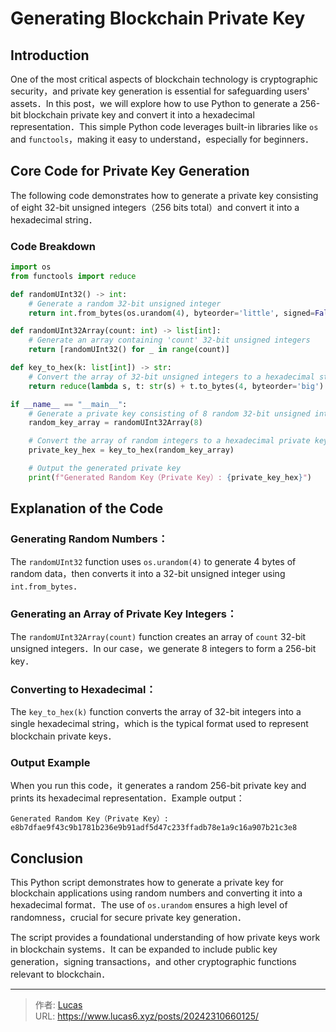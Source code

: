 # Generating Blockchain Private Key


## Introduction

One of the most critical aspects of blockchain technology is cryptographic security，and private key generation is essential for safeguarding users' assets．In this post，we will explore how to use Python to generate a 256-bit blockchain private key and convert it into a hexadecimal representation．This simple Python code leverages built-in libraries like `os` and `functools`，making it easy to understand，especially for beginners．

## Core Code for Private Key Generation

The following code demonstrates how to generate a private key consisting of eight 32-bit unsigned integers（256 bits total）and convert it into a hexadecimal string．

### Code Breakdown

```python
import os
from functools import reduce

def randomUInt32() -> int:
    # Generate a random 32-bit unsigned integer
    return int.from_bytes(os.urandom(4), byteorder='little', signed=False)

def randomUInt32Array(count: int) -> list[int]:
    # Generate an array containing 'count' 32-bit unsigned integers
    return [randomUInt32() for _ in range(count)]

def key_to_hex(k: list[int]) -> str:
    # Convert the array of 32-bit unsigned integers to a hexadecimal string
    return reduce(lambda s, t: str(s) + t.to_bytes(4, byteorder='big').hex(), k[1:], k[0].to_bytes(4, byteorder='big').hex())

if __name__ == "__main__":
    # Generate a private key consisting of 8 random 32-bit unsigned integers（256 bits）
    random_key_array = randomUInt32Array(8)

    # Convert the array of random integers to a hexadecimal private key
    private_key_hex = key_to_hex(random_key_array)

    # Output the generated private key
    print(f"Generated Random Key（Private Key）: {private_key_hex}")
```

## Explanation of the Code

### Generating Random Numbers：

The `randomUInt32` function uses `os.urandom(4)` to generate 4 bytes of random data，then converts it into a 32-bit unsigned integer using `int.from_bytes`．

### Generating an Array of Private Key Integers：

The `randomUInt32Array(count)` function creates an array of `count` 32-bit unsigned integers．In our case，we generate 8 integers to form a 256-bit key．

### Converting to Hexadecimal：

The `key_to_hex(k)` function converts the array of 32-bit integers into a single hexadecimal string，which is the typical format used to represent blockchain private keys．

### Output Example

When you run this code，it generates a random 256-bit private key and prints its hexadecimal representation．Example output：

```shell
Generated Random Key（Private Key）: e8b7dfae9f43c9b1781b236e9b91adf5d47c233ffadb78e1a9c16a907b21c3e8
```

## Conclusion

This Python script demonstrates how to generate a private key for blockchain applications using random numbers and converting it into a hexadecimal format．The use of `os.urandom` ensures a high level of randomness，crucial for secure private key generation．

The script provides a foundational understanding of how private keys work in blockchain systems．It can be expanded to include public key generation，signing transactions，and other cryptographic functions relevant to blockchain．


---

> 作者: [Lucas](https://lucas5.xyz)  
> URL: https://www.lucas6.xyz/posts/20242310660125/  

